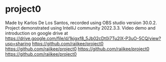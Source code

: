 # project0

Made by Karlos De Los Santos, recorded using OBS studio version 30.0.2. Project demonstrated using IntelliJ community 2022.3.3.
Video demo and introduction on google drive at https://drive.google.com/file/d/1kjgxf8_5Jb02cDt0i7Tu2lX-P3uO-5CQ/view?usp=sharing
https://github.com/raiikee/project0
https://github.com/raiikee/project0
https://github.com/raiikee/project0
https://github.com/raiikee/project0
